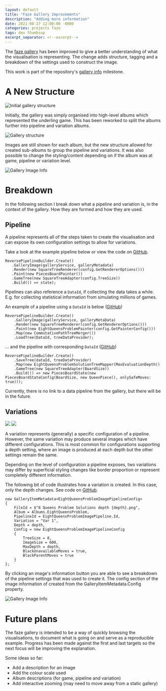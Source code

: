 ```yaml
---
layout: default
title: "Faze Gallery Improvements"
description: "Adding more information"
date: 2021-08-27 12:00:00 -0000
categories: projects faze
tags: dev thumbsup
excerpt_separator: <!--excerpt-->
---
```


The [faze gallery](https://b-faze.github.io/faze/) has been improved to give a better understanding of what the visualisation is representing. The change adds structure, tagging and a breakdown of the settings used to construct the image.

<!--excerpt-->

 This work is part of the repository's [gallery info](https://github.com/b-faze/faze/milestone/2) milestone.

# A New Structure

 ![Initial gallery structure](/assets/images/faze-gallery-diagram-initial.png)

Initially, the gallery was simply organised into high-level albums which represented the underling game. This has been reworked to split the albums further into pipeline and variation albums. 

 ![Gallery structure](/assets/images/faze-gallery-diagram.png)

 Images are still shown for each album, but the new structure allowed for created sub-albums to group the pipeline and variations. It was also possible to change the styling/content depending on if the album was at game, pipeline or variation level.

![Gallery Image Info](/assets/images/faze-gallery-album-game.png)

# Breakdown

In the following section I break down what a pipeline and variation is, in the context of the gallery. How they are formed and how they are used.

## Pipeline

 A pipeline represents all of the steps taken to create the visualisation and can expose its own configuration settings to allow for variations.

Take a look at the example pipeline below or view the code on [GitHub](https://github.com/b-faze/faze/blob/55354ea577aad7631b826b52d3a8ae8a6f46446b/src/examples/gallery/Faze.Examples.Gallery/Visualisations/PieceBoards/PieceBoardImagePipeline.cs).

 ```
ReversePipelineBuilder.Create()
    .GalleryImage(galleryService, galleryMetadata)
    .Render(new SquareTreeRenderer(config.GetRendererOptions()))
    .Paint(new PiecesBoardPainter())
    .GameTree(new SquareTreeAdapter(config.TreeSize))
    .Build(() => state);
```

Pipelines can also reference a `DataId`, if collecting the data takes a while. E.g. for collecting statistical information from simulating millions of games. 

An example of a pipeline using a `DataId` is below ([GitHub](https://github.com/b-faze/faze/blob/55354ea577aad7631b826b52d3a8ae8a6f46446b/src/examples/gallery/Faze.Examples.Gallery/Visualisations/EightQueensProblem/EightQueensProblemImagePipeline.cs))

```
ReversePipelineBuilder.Create()
    .GalleryImage(galleryService, galleryMetaData)
    .Render(new SquareTreeRenderer(config.GetRendererOptions()))
    .Paint(new EightQueensProblemPainter(config.GetPainterConfig()))
    .Map(new CommutativePathTreeMerger())
    .LoadTree(DataId, treeDataProvider);
```

... and the pipeline with corresponding `DataId` ([GitHub](https://github.com/b-faze/faze/blob/55354ea577aad7631b826b52d3a8ae8a6f46446b/src/examples/gallery/Faze.Examples.Gallery/Visualisations/EightQueensProblem/DataGenerators/EightQueensProblemExhaustiveDataPipeline.cs))

```
ReversePipelineBuilder.Create()
    .SaveTree(dataId, treeDataProvider)
    .Map(new EightQueensProblemSolutionTreeMapper(MaxEvaluationDepth))
    .GameTree(new SquareTreeAdapter(BoardSize))
    .Build(() => new PiecesBoardState(new PiecesBoardStateConfig(BoardSize, new QueenPiece(), onlySafeMoves: true)));
```

Currently, there is no link to a data pipeline from the gallery, but there will be in the future.

## Variations

 <img src="/assets/images/8QP-var1.png" />
 <img src="/assets/images/8QP-var3.png" />

A variation represents (generally) a specific configuration of a pipeline. However, the same variation may produce several images which have different configurations. This is most common for configurations supporting a depth setting, where an image is produced at each depth but the other settings remain the same.

Depending on the level of configuration a pipeline exposes, two variations may differ by superficial styling changes like border proportion or represent completely different information.

The following bit of code illustrates how a variation is created. In this case, only the depth changes. See code on [GitHub](https://github.com/b-faze/faze/blob/55354ea577aad7631b826b52d3a8ae8a6f46446b/src/examples/gallery/Faze.Examples.Gallery/Visualisations/EightQueensProblem/EightQueensProblemVis.cs).

```
new GalleryItemMetadata<EightQueensProblemImagePipelineConfig>
{
    FileId = $"8 Queens Problem Solutions depth {depth}.png",
    Album = Albums.EightQueensProblem,
    PipelineId = EightQueensProblemImagePipeline.Id,
    Variation = "Var 1",
    Depth = depth,
    Config = new EightQueensProblemImagePipelineConfig
    {
        TreeSize = 8,
        ImageSize = 600,
        MaxDepth = depth,
        BlackUnavailableMoves = true,
        BlackParentMoves = true
    }
};
```

By clicking an image's information button you are able to see a breakdown of the pipeline settings that was used to create it. The config section of the image information of created from the GalleryItemMetadata.Config property.

 ![Gallery Image Info](/assets/images/faze-gallery-img-info.png)

# Future plans

The faze gallery is intended to be a way of quickly browsing the visualisations, to document what is going on and serve as a reproducible example. Progress has been made against the first and last targets so the next focus will be improving the explanation. 

Some ideas so far:
- Add a description for an image
- Add the colour scale used
- Album descriptions (for game, pipeline and variation)
- Add interactive zooming (may need to move away from a static gallery)